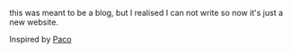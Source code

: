 this was meant to be a blog, but I realised I can not write so now it's just a new website.

Inspired by [Paco](https://paco.sh)
